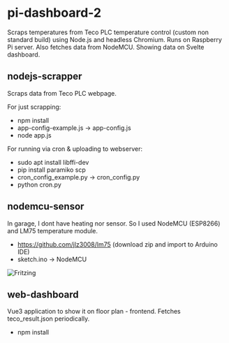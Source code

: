 # pi-dashboard-2
Scraps temperatures from Teco PLC temperature control (custom non standard build) using Node.js and headless Chromium. Runs on Raspberry Pi server. Also fetches data from NodeMCU. Showing data on Svelte dashboard.

## nodejs-scrapper
Scraps data from Teco PLC webpage.

For just scrapping:

* npm install
* app-config-example.js -> app-config.js
* node app.js 

For running via cron & uploading to webserver:

* sudo apt install libffi-dev
* pip install paramiko scp
* cron_config_example.py -> cron_config.py
* python cron.py

## nodemcu-sensor
In garage, I dont have heating nor sensor. So I used NodeMCU (ESP8266) and LM75 temperature module.

* https://github.com/jlz3008/lm75 (download zip and import to Arduino IDE)
* sketch.ino -> NodeMCU

![Fritzing](nodemcu.png)


## web-dashboard 
Vue3 application to show it on floor plan - frontend. Fetches teco_result.json periodically.

* npm install
